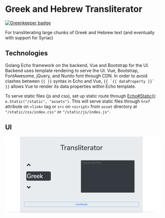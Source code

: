 # Greek and Hebrew Transliterator

[![Greenkeeper badge](https://badges.greenkeeper.io/jwhittle933/Transliterator.svg)](https://greenkeeper.io/)

For transliterating large chunks of Greek and Hebrew text (and eventually with support for Syriac)

## Technologies
Golang Echo framework on the backend, Vue and Bootstrap for the UI. Backend uses template rendering to serve the UI. Vue, Bootstrap, FontAwesome, jQuery, and Nunito font through CDN. In order to avoid clashes between `{{ }}` syntax in Echo and Vue, ``{{ `{{ dataProperty }}` }}`` allows Vue to render its data properties within Echo template.

To serve static files (js and css), set up static route through [Echo#Static()](https://echo.labstack.com/guide/static-files): `e.Static("/static", "assets")`. This will serve static files through `href` attribute on `<link>` tag or `src` on `<script>` from `asset` directory at `"/static/css/index.css"` or `"/static/js/index.js"`.

## UI
![Image of UI](TransliteratorUI.png)